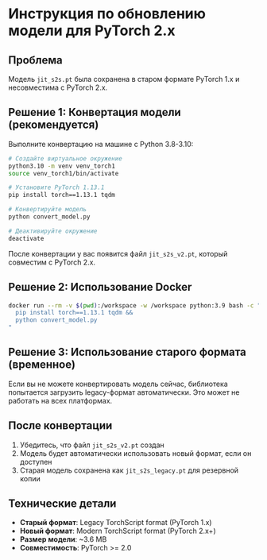 # Инструкция по обновлению модели для PyTorch 2.x

## Проблема

Модель `jit_s2s.pt` была сохранена в старом формате PyTorch 1.x и несовместима с PyTorch 2.x.

## Решение 1: Конвертация модели (рекомендуется)

Выполните конвертацию на машине с Python 3.8-3.10:

```bash
# Создайте виртуальное окружение
python3.10 -m venv venv_torch1
source venv_torch1/bin/activate

# Установите PyTorch 1.13.1
pip install torch==1.13.1 tqdm

# Конвертируйте модель
python convert_model.py

# Деактивируйте окружение
deactivate
```

После конвертации у вас появится файл `jit_s2s_v2.pt`, который совместим с PyTorch 2.x.

## Решение 2: Использование Docker

```bash
docker run --rm -v $(pwd):/workspace -w /workspace python:3.9 bash -c "
  pip install torch==1.13.1 tqdm && 
  python convert_model.py
"
```

## Решение 3: Использование старого формата (временное)

Если вы не можете конвертировать модель сейчас, библиотека попытается загрузить legacy-формат автоматически. Это может не работать на всех платформах.

## После конвертации

1. Убедитесь, что файл `jit_s2s_v2.pt` создан
2. Модель будет автоматически использовать новый формат, если он доступен
3. Старая модель сохранена как `jit_s2s_legacy.pt` для резервной копии

## Технические детали

- **Старый формат**: Legacy TorchScript format (PyTorch 1.x)
- **Новый формат**: Modern TorchScript format (PyTorch 2.x+)
- **Размер модели**: ~3.6 MB
- **Совместимость**: PyTorch >= 2.0

